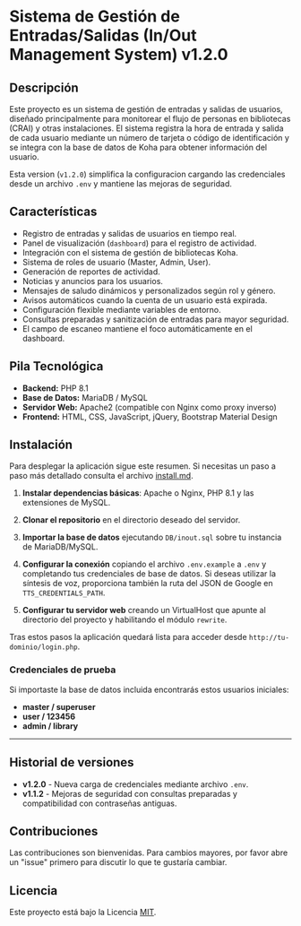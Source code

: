 # Sistema de Gestión de Entradas/Salidas (In/Out Management System) v1.2.0

## Descripción

Este proyecto es un sistema de gestión de entradas y salidas de usuarios, diseñado principalmente para monitorear el flujo de personas en bibliotecas (CRAI) y otras instalaciones. El sistema registra la hora de entrada y salida de cada usuario mediante un número de tarjeta o código de identificación y se integra con la base de datos de Koha para obtener información del usuario.

Esta version (`v1.2.0`) simplifica la configuracion cargando las credenciales desde un archivo `.env` y mantiene las mejoras de seguridad.

## Características

* Registro de entradas y salidas de usuarios en tiempo real.
* Panel de visualización (`dashboard`) para el registro de actividad.
* Integración con el sistema de gestión de bibliotecas Koha.
* Sistema de roles de usuario (Master, Admin, User).
* Generación de reportes de actividad.
* Noticias y anuncios para los usuarios.
* Mensajes de saludo dinámicos y personalizados según rol y género.
* Avisos automáticos cuando la cuenta de un usuario está expirada.
* Configuración flexible mediante variables de entorno.
* Consultas preparadas y sanitización de entradas para mayor seguridad.
* El campo de escaneo mantiene el foco automáticamente en el dashboard.

## Pila Tecnológica

* **Backend:** PHP 8.1
* **Base de Datos:** MariaDB / MySQL
* **Servidor Web:** Apache2 (compatible con Nginx como proxy inverso)
* **Frontend:** HTML, CSS, JavaScript, jQuery, Bootstrap Material Design


## Instalación

Para desplegar la aplicación sigue este resumen. Si necesitas un paso a paso más detallado consulta el archivo [install.md](install.md).

1. **Instalar dependencias básicas**: Apache o Nginx, PHP 8.1 y las extensiones de MySQL.
2. **Clonar el repositorio** en el directorio deseado del servidor.
3. **Importar la base de datos** ejecutando `DB/inout.sql` sobre tu instancia de MariaDB/MySQL.
4. **Configurar la conexión** copiando el archivo `.env.example` a `.env` y completando tus credenciales de base de datos.
   Si deseas utilizar la síntesis de voz, proporciona también la ruta del JSON de Google en `TTS_CREDENTIALS_PATH`.

5. **Configurar tu servidor web** creando un VirtualHost que apunte al directorio del proyecto y habilitando el módulo `rewrite`.

Tras estos pasos la aplicación quedará lista para acceder desde `http://tu-dominio/login.php`.

### Credenciales de prueba

Si importaste la base de datos incluida encontrarás estos usuarios iniciales:

- **master / superuser**
- **user / 123456**
- **admin / library**

---
## Historial de versiones

- **v1.2.0** - Nueva carga de credenciales mediante archivo `.env`.
- **v1.1.2** - Mejoras de seguridad con consultas preparadas y compatibilidad con contraseñas antiguas.


## Contribuciones

Las contribuciones son bienvenidas. Para cambios mayores, por favor abre un "issue" primero para discutir lo que te gustaría cambiar.

## Licencia

Este proyecto está bajo la Licencia [MIT](https://choosealicense.com/licenses/mit/).
